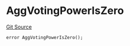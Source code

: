 # AggVotingPowerIsZero

[Git Source](https://github.com/Eoracle/target-contracts/blob/1999827c161f91e9bc99ac290d34e4d278bf02c5/src/interfaces/Errors.sol)

```solidity
error AggVotingPowerIsZero();
```

